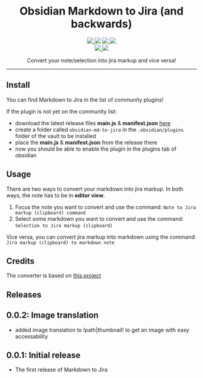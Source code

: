 <h1 align="center">Obsidian Markdown to Jira (and backwards)</h1>

<p align="center">
    <a href="https://github.com/muckmuck96/obsidian-md-to-jira/releases/latest">
		<img src="https://img.shields.io/github/manifest-json/v/muckmuck96/obsidian-md-to-jira?color=blue">
	</a>
    <img src="https://img.shields.io/github/release-date/muckmuck96/obsidian-md-to-jira">
	<a href="https://github.com/muckmuck96/obsidian-md-to-jira/blob/master/LICENSE">
		<img src="https://img.shields.io/github/license/muckmuck96/obsidian-md-to-jira">
	</a>
	<img src="https://img.shields.io/github/downloads/muckmuck96/obsidian-md-to-jira/total">
	<br>
	<a href="https://github.com/muckmuck96/obsidian-md-to-jira/issues">
		<img src="https://img.shields.io/github/issues/muckmuck96/obsidian-md-to-jira">
	</a>
	<a href="https://www.codefactor.io/repository/github/muckmuck96/obsidian-md-to-jira/stats">
		<img src="https://img.shields.io/codefactor/grade/github/muckmuck96/obsidian-md-to-jira/master">
	</a>
</p>

<div align="center">
  Convert your note/selection into jira markup and vice versa!
</div>


---

## Install
You can find Markdown to Jira in the list of community plugins!

If the plugin is not yet on the community list:
- download the latest release files **main.js** & **manifest.json** [here](https://github.com/muckmuck96/obsidian-md-to-jira/releases/latest)
- create a folder called `obsidian-md-to-jira` in the `.obsidian/plugins` folder of the vault to be installed
- place the **main.js** & **manifest.json** from the release there
- now you should be able to enable the plugin in the plugins tab of obsidian

## Usage
There are two ways to convert your markdown into jira markup. In both ways, the note has to be in **editor view**.

1. Focus the note you want to convert and use the command: `Note to Jira markup (clipboard) command`
2. Select some markdown you want to convert and use the command: `Selection to Jira markup (clipboard)`

Vice versa, you can convert jira markup into markdown using the command: `Jira markup (clipboard) to markdown note`

## Credits
The converter is based on [this project](https://github.com/FokkeZB/J2M)

## Releases

## 0.0.2: Image translation
- added image translation to !path|thumbnail! to get an image with easy accessability

## 0.0.1: Initial release
- The first release of Markdown to Jira
